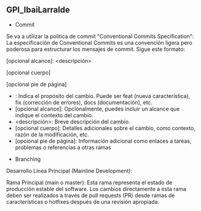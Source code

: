 ## GPI_IbaiLarralde

* Commit

Se va a utilizar la politica de commit "Conventional Commits Specification":
La especificación de Conventional Commits es una convención ligera pero poderosa para estructurar los mensajes de commit. Sigue este formato:

<tipo>[opcional alcance]: <descripción>

[opcional cuerpo]

[opcional pie de página]

- <tipo>: Indica el propósito del cambio. Puede ser feat (nueva característica), fix (corrección de errores), docs (documentación), etc.
- [opcional alcance]: Opcionalmente, puedes incluir un alcance que indique el contexto del cambio.
- <descripción>: Breve descripción del cambio.
- [opcional cuerpo]: Detalles adicionales sobre el cambio, como contexto, razón de la modificación, etc.
- [opcional pie de página]: Información adicional como enlaces a tareas, problemas o referencias a otras ramas


* Branching

Desarrollo Línea Principal (Mainline Development):

Rama Principal (main o master): Esta rama representa el estado de producción estable del software.
Los cambios directamente a esta rama deben ser realizados a través de pull requests (PR) desde ramas de características o hotfixes después de una revisión apropiada.